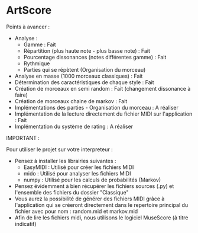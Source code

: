# ArtScore

Points à avancer :

- Analyse : 
    - Gamme : Fait
    - Répartition (plus haute note - plus basse note) : Fait
    - Pourcentage dissonances (notes différentes gamme) : Fait
    - Rythmique 
    - Parties qui se répètent (Organisation du morceau)
 - Analyse en masse (1000 morceaux classiques) : Fait
 - Détermination des caractéristiques de chaque style : Fait
 - Création de morceaux en semi random : Fait (changement dissonance à faire)
 - Création de morceaux chaine de markov : Fait
 - Implémentations des parties - Organisation du morceau : A réaliser
 - Implémentation de la lecture directement du fichier MIDI sur l'application : Fait
 - Implémentation du système de rating : A réaliser
 
IMPORTANT : 

Pour utiliser le projet sur votre interpreteur : 

- Pensez à installer les librairies suivantes : 
    - EasyMIDI : Utilisé pour créer les fichiers MIDI
    - mido : Utilisé pour analyser les fichiers MIDI
    - numpy : Utilisé pour les calculs de probabilités (Markov)
- Pensez évidemment à bien récupérer les fichiers sources (.py) et l'ensemble des fichiers du dossier "Classique"
- Vous aurez la possibilité de générer des fichiers MIDI grâce à l'application qui se créeront directement dans le repertoire principal du fichier avec pour nom : random.mid et markov.mid
- Afin de lire les fichiers midi, nous utilisons le logiciel MuseScore (à titre indicatif)
